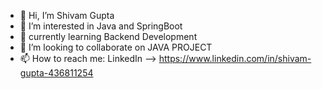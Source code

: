 - 👋 Hi, I’m Shivam Gupta
- 👀 I’m interested in Java and SpringBoot
- 🌱 currently learning Backend Development
- 💞️ I’m looking to collaborate on JAVA PROJECT
- 📫 How to reach me: LinkedIn --> https://www.linkedin.com/in/shivam-gupta-436811254

<!---
SHIVAM4510/SHIVAM4510 is a ✨ special ✨ repository because its `README.md` (this file) appears on your GitHub profile.
You can click the Preview link to take a look at your changes.
--->
